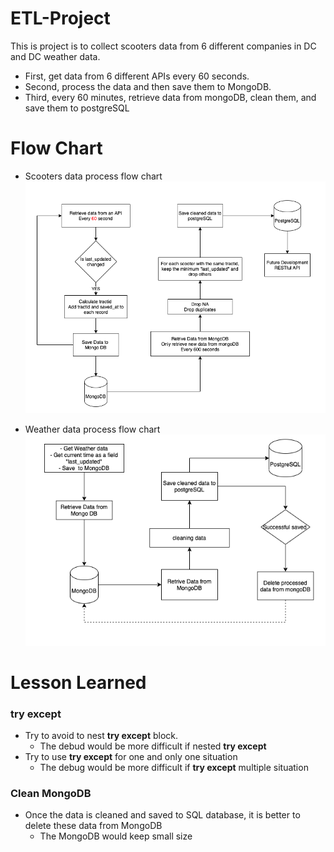 # ETL-Project

This is project is to collect scooters data from 6 different companies in DC and DC weather data.

- First, get data from 6 different APIs every 60 seconds.
- Second, process the data and then save them to MongoDB.
- Third, every 60 minutes, retrieve data from mongoDB, clean them, and save them to postgreSQL

# Flow Chart

- Scooters data process flow chart
  <img src="images/scooter_data_flow.png" width="1000">

- Weather data process flow chart
  <img src="images/weather_data_flow.png" width="1000">

# Lesson Learned

### try except

- Try to avoid to nest **try except** block.
  - The debud would be more difficult if nested **try except**
- Try to use **try except** for one and only one situation
  - The debug would be more difficult if **try except** multiple situation

### Clean MongoDB

- Once the data is cleaned and saved to SQL database, it is better to delete these data from MongoDB
  - The MongoDB would keep small size

